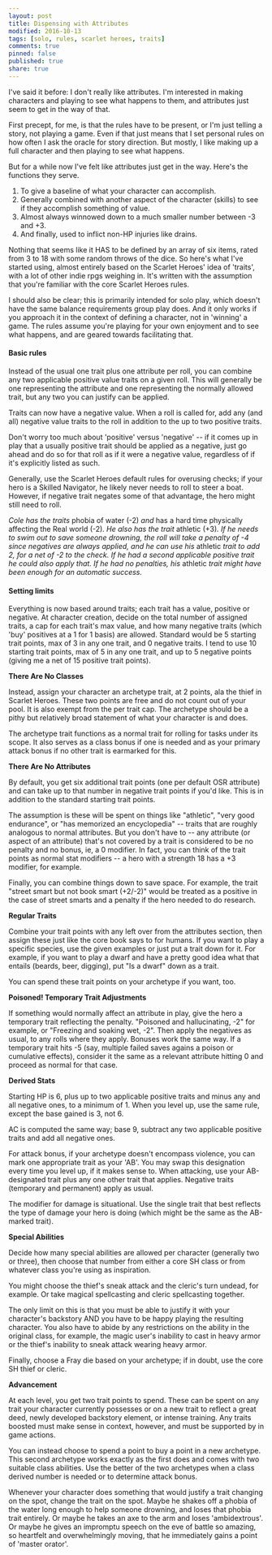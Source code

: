```yaml
---
layout: post
title: Dispensing with Attributes
modified: 2016-10-13
tags: [solo, rules, scarlet heroes, traits]
comments: true
pinned: false
published: true
share: true
---
```


I've said it before: I don't really like attributes. I'm interested in making characters and playing to see what happens to them, and attributes just seem to get in the way of that.

First precept, for me, is that the rules have to be present, or I'm just telling a story, not playing a game. Even if that just means that I set personal rules on how often I ask the oracle for story direction. But mostly, I like making up a full character and then playing to see what happens.

But for a while now I've felt like attributes just get in the way. Here's the functions they serve. 

1. To give a baseline of what your character can accomplish. 
2. Generally combined with another aspect of the character (skills) to see if they accomplish something of value. 
3. Almost always winnowed down to a much smaller number between -3 and +3.
4. And finally, used to inflict non-HP injuries like drains.

Nothing that seems like it HAS to be defined by an array of six items, rated from 3 to 18 with some random throws of the dice. So here's what I've started using, almost entirely based on the Scarlet Heroes' idea of 'traits', with a lot of other indie rpgs weighing in. It's written with the assumption that you're familiar with the core Scarlet Heroes rules.

I should also be clear; this is primarily intended for solo play, which doesn't have the same balance requirements group play does. And it only works if you approach it in the context of defining a character, not in 'winning' a game. The rules assume you're playing for your own enjoyment and to see what happens, and are geared towards facilitating that.

#### Basic rules

Instead of the usual one trait plus one attribute per roll, you can combine any two applicable positive value traits on a given roll. This will generally be one representing the attribute and one representing the normally allowed trait, but any two you can justify can be applied. 

Traits can now have a negative value. When a roll is called for, add any (and all) negative value traits to the roll in addition to the up to two positive traits.

Don't worry too much about 'positive' versus 'negative' -- if it comes up in play that a usually positive trait should be applied as a negative, just go ahead and do so for that roll as if it were a negative value, regardless of if it's explicitly listed as such.

Generally, use the Scarlet Heroes default rules for overusing checks; if your hero is a Skilled Navigator, he likely never needs to roll to steer a boat. However, if negative trait negates some of that advantage, the hero might still need to roll.

*Cole has the traits* phobia of water (-2) *and* has a hard time physically affecting the Real world (-2)*. He also has the trait* athletic (+3)*. If he needs to swim out to save someone drowning, the roll will take a penalty of -4 since negatives are always applied, and he can use his* athletic *trait to add 2, for a net of -2 to the check. If he had a second applicable positive trait he could also apply that. If he had no penalties,  his* athletic *trait might have been enough for an automatic success.*

#### Setting limits

Everything is now based around traits; each trait has a value, positive or negative. At character creation, decide on the total number of assigned traits, a cap for each trait's max value, and how many negative traits (which 'buy' positives at a 1 for 1 basis) are allowed. Standard would be 5 starting trait points, max of 3 in any one trait, and 0 negative traits. I tend to use 10 starting trait points, max of 5 in any one trait, and up to 5 negative points (giving me a net of 15 positive trait points).

**There Are No Classes**

Instead, assign your character an archetype trait, at 2 points, ala the thief in Scarlet Heroes. These two points are free and do not count out of your pool. It is also exempt from the per trait cap. The archetype should be a pithy but relatively broad statement of what your character is and does. 

The archetype trait functions as a normal trait for rolling for tasks under its scope. It also serves as a class bonus if one is needed and as your primary attack bonus if no other trait is earmarked for this.

**There Are No Attributes**

By default, you get six additional trait points (one per default OSR attribute) and can take up to that number in negative trait points if you'd like. This is in addition to the standard starting trait points. 

The assumption is these will be spent on things like "athletic", "very good endurance", or "has memorized an encyclopedia" -- traits that are roughly analogous to normal attributes. But you don't have to -- any attribute (or aspect of an attribute) that's not covered by a trait is considered to be no penalty and no bonus, ie, a 0 modifier. In fact, you can think of the trait points as normal stat modifiers -- a hero with a strength 18 has a +3 modifier, for example.

Finally, you can combine things down to save space. For example, the trait "street smart but not book smart (+2/-2)" would be treated as a positive in the case of street smarts and a penalty if the hero needed to do research.

**Regular Traits**

Combine your trait points with any left over from the attributes section, then assign these just like the core book says to for humans. If you want to play a specific species, use the given examples or just put a trait down for it. For example, if you want to play a dwarf and have a pretty good idea what that entails (beards, beer, digging), put "Is a dwarf" down as a trait. 

You can spend these trait points on your archetype if you want, too.

**Poisoned! Temporary Trait Adjustments**

If something would normally affect an attribute in play, give the hero a temporary trait reflecting the penalty. "Poisoned and hallucinating, -2" for example, or "Freezing and soaking wet, -2". Then apply the negatives as usual, to any rolls where they apply. Bonuses work the same way. If a temporary trait hits -5 (say, multiple failed saves agains a poison or cumulative effects), consider it the same as a relevant attribute hitting 0 and proceed as normal for that case.

**Derived Stats**

Starting HP is 6, plus up to two applicable positive traits and minus any and all negative ones, to a minimum of 1. When you level up, use the same rule, except the base gained is 3, not 6.

AC is computed the same way; base 9, subtract any two applicable positive traits and add all negative ones.

For attack bonus, if your archetype doesn't encompass violence, you can mark one appropriate trait as your 'AB'. You may swap this designation every time you level up, if it makes sense to. When attacking, use your AB-designated trait plus any one other trait that applies. Negative traits (temporary and permanent) apply as usual.

The modifier for damage is situational. Use the single trait that best reflects the type of damage your hero is doing (which might be the same as the AB-marked trait).

**Special Abilities**

Decide how many special abilities are allowed per character (generally two or three), then choose that number from either a core SH class or from whatever class you're using as inspiration.

You might choose the thief's sneak attack and the cleric's turn undead, for example. Or take magical spellcasting and cleric spellcasting together.

The only limit on this is that you must be able to justify it with your character's backstory AND you have to be happy playing the resulting character. You also have to abide by any restrictions on the ability in the original class, for example, the magic user's inability to cast in heavy armor or the thief's inability to sneak attack wearing heavy armor.

Finally, choose a Fray die based on your archetype; if in doubt, use the core SH thief or cleric.

**Advancement**

At each level, you get two trait points to spend. These can be spent on any trait your character currently possesses or on a new trait to reflect a great deed, newly developed backstory element, or intense training. Any traits boosted must make sense in context, however, and must be supported by in game actions.

You can instead choose to spend a point to buy a point in a new archetype. This second archetype works exactly as the first does and comes with two suitable class abilities. Use the better of the two archetypes when a class derived number is needed or to determine attack bonus.

Whenever your character does something that would justify a trait changing on the spot, change the trait on the spot. Maybe he shakes off a phobia of the water long enough to help someone drowning, and loses that phobia trait entirely. Or maybe he takes an axe to the arm and loses 'ambidextrous'. Or maybe he gives an impromptu speech on the eve of battle so amazing, so heartfelt and overwhelmingly moving, that he immediately gains a point of 'master orator'.

